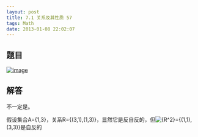 ```yaml
---
layout: post
title: 7.1 关系及其性质 57
tags: Math
date: 2013-01-08 22:02:07
---
```


## 题目

[![image](http://freewind.me/wp-content/uploads/2013/01/image_thumb166.png "image")](http://freewind.me/wp-content/uploads/2013/01/image164.png)

## 解答

不一定是。

假设集合A={1,3}，关系R={(3,1),(1,3)}，显然它是反自反的，但![{R^2}](http://chart.apis.google.com/chart?cht=tx&chs=1x0&chf=bg,s,FFFFFF00&chco=000000&chl=%7BR%5E2%7D)={(1,1),(3,3)}是自反的
